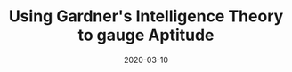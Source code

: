 ---
layout : post
title : "Using Gardner's Intelligence Theory to gauge Aptitude"
date : 2020-03-10
categories : Projects
---